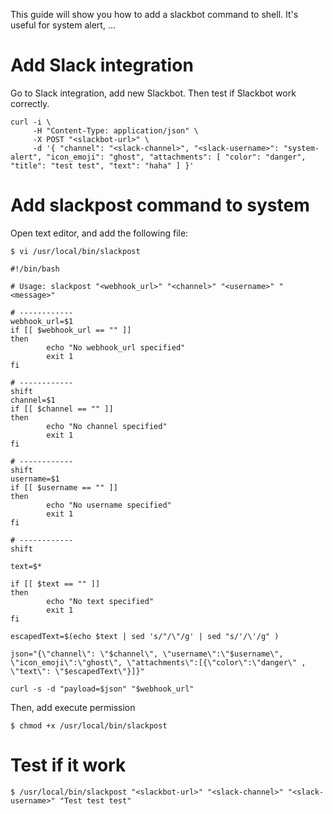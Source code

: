 This guide will show you how to add a slackbot command to shell. It's useful for system alert, ...

# Add Slack integration

Go to Slack integration, add new Slackbot. Then test if Slackbot work correctly.

    curl -i \
         -H "Content-Type: application/json" \
         -X POST "<slackbot-url>" \
         -d '{ "channel": "<slack-channel>", "<slack-username>": "system-alert", "icon_emoji": "ghost", "attachments": [ "color": "danger", "title": "test test", "text": "haha" ] }'

# Add slackpost command to system

Open text editor, and add the following file: 

    $ vi /usr/local/bin/slackpost

    #!/bin/bash

    # Usage: slackpost "<webhook_url>" "<channel>" "<username>" "<message>"

    # ------------
    webhook_url=$1
    if [[ $webhook_url == "" ]]
    then
            echo "No webhook_url specified"
            exit 1
    fi

    # ------------
    shift
    channel=$1
    if [[ $channel == "" ]]
    then
            echo "No channel specified"
            exit 1
    fi

    # ------------
    shift
    username=$1
    if [[ $username == "" ]]
    then
            echo "No username specified"
            exit 1
    fi

    # ------------
    shift

    text=$*

    if [[ $text == "" ]]
    then
            echo "No text specified"
            exit 1
    fi

    escapedText=$(echo $text | sed 's/"/\"/g' | sed "s/'/\'/g" )

    json="{\"channel\": \"$channel\", \"username\":\"$username\", \"icon_emoji\":\"ghost\", \"attachments\":[{\"color\":\"danger\" , \"text\": \"$escapedText\"}]}"

    curl -s -d "payload=$json" "$webhook_url"

Then, add execute permission

    $ chmod +x /usr/local/bin/slackpost

# Test if it work

    $ /usr/local/bin/slackpost "<slackbot-url>" "<slack-channel>" "<slack-username>" "Test test test"
